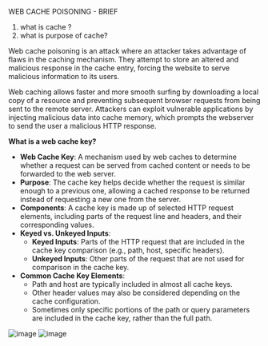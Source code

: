 WEB CACHE POISONING - BRIEF

1. what is cache ?
2. what is purpose of cache?

Web cache poisoning is an attack where an attacker takes advantage of flaws in the caching mechanism. They attempt to store an altered and malicious response in the cache entry, forcing the website to serve malicious information to its users. 

Web caching allows faster and more smooth surfing by downloading a local copy of a resource and preventing subsequent browser requests from being sent to the remote server. Attackers can exploit vulnerable applications by injecting malicious data into cache memory, which prompts the webserver to send the user a malicious HTTP response.

**What is a web cache key?**
- **Web Cache Key**: A mechanism used by web caches to determine whether a request can be served from cached content or needs to be forwarded to the web server.
- **Purpose**: The cache key helps decide whether the request is similar enough to a previous one, allowing a cached response to be returned instead of requesting a new one from the server.
- **Components**: A cache key is made up of selected HTTP request elements, including parts of the request line and headers, and their corresponding values.
- **Keyed vs. Unkeyed Inputs**:
  - **Keyed Inputs**: Parts of the HTTP request that are included in the cache key comparison (e.g., path, host, specific headers).
  - **Unkeyed Inputs**: Other parts of the request that are not used for comparison in the cache key.
- **Common Cache Key Elements**: 
  - Path and host are typically included in almost all cache keys.
  - Other header values may also be considered depending on the cache configuration.
  - Sometimes only specific portions of the path or query parameters are included in the cache key, rather than the full path.

![image](https://github.com/user-attachments/assets/8307165b-4d07-457d-bd6e-0226b51b412c)      ![image](https://github.com/user-attachments/assets/c2af427d-b6ca-45b9-a1fd-c783d0a57b0a)


